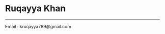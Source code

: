<html>
  <head>
    <title> Ruqayya Khan </title>
    <style></style>
  </head>
  <body>
    <h1> Ruqayya Khan </h1> <hr>
    <p> Email : kruqayya789@gmail.com </p>
    
   
  </body>
</html>

